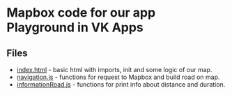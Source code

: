 Mapbox code for our app Playground in VK Apps
=============================
Files
------------
- [index.html](https://github.com/podo1skii/map_for_playground/blob/master/index.html)            - basic html with imports, init and some logic of our map.
- [navigation.js](https://github.com/podo1skii/map_for_playground/blob/master/navigaion.js)         - functions for request to Mapbox and build road on map.
- [informationRoad.js](https://github.com/podo1skii/map_for_playground/blob/master/informationRoad.js)   - functions for print info about distance and duration. 

